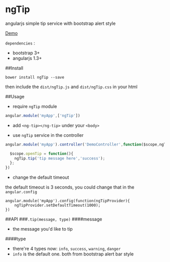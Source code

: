 # ngTip
angularjs simple tip service with bootstrap alert style

[Demo](http://savokiss.me/ngTip)

`dependencies` : 
 - bootstrap 3+ 
 - angularjs 1.3+

##Install

```
bower install ngTip --save
```
then include the `dist/ngTip.js` and `dist/ngTip.css` in your html

##Usage
- require `ngTip` module

```javascript
angular.module('myApp',['ngTip'])
```

- add `<ng-tip></ng-tip>` under your `<body>`
 
 
- use `ngTip` service in the controller

```javascript
angular.module('myApp').controller('DemoController',function($scope,ngTip){

  $scope.openTip = function(){
    ngTip.tip('tip message here','success');
  };
})
```

- change the default timeout

the default timeout is 3 seconds, you could change that in the `angular.config`

```
angular.module('myApp').config(function(ngTipProvider){
    ngTipProvider.setDefaultTimeout(1000);
})
```

##API
###`.tip(message, type)`
####message
- the message you'd like to tip

####type
- there're 4 types now: `info`, `success`, `warning`, `danger`
- `info` is the default one. both from bootstrap alert bar style


